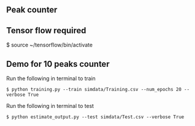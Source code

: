 ## Peak counter

## Tensor flow required

$ source ~/tensorflow/bin/activate

## Demo for 10 peaks counter

Run the following in terminal to train
```
$ python training.py --train simdata/Training.csv --num_epochs 20 --verbose True
```

Run the following in terminal to test
```
$ python estimate_output.py --test simdata/Test.csv --verbose True
```
